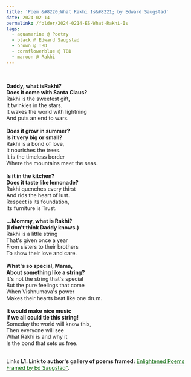 ```yaml
---
title: 'Poem &#8220;What Rakhi Is&#8221; by Edward Saugstad'
date: 2024-02-14
permalink: /folder/2024-0214-ES-What-Rakhi-Is
tags:
  - aquamarine @ Poetry
  - black @ Edward Saugstad
  - brown @ TBD
  - cornflowerblue @ TBD
  - maroon @ Rakhi
---
```


<br>

<p>
<b>Daddy, what isRakhi?</b><br>
<b>Does it come with Santa Claus?</b><br>
Rakhi is the sweetest gift,<br>
It twinkles in the stars.<br>
It wakes the world with lightning<br>
And puts an end to wars.<br>
<br>
<b>Does it grow in summer?</b><br>
<b>Is it very big or small?</b><br>
Rakhi is a bond of love,<br>
It nourishes the trees.<br>
It is the timeless border<br>
Where the mountains meet the seas.<br>
<br>
<b>Is it in the kitchen?</b><br>
<b>Does it taste like lemonade?</b><br>
Rakhi quenches every thirst<br>
And rids the heart of lust.<br>
Respect is its foundation,<br>
Its furniture is Trust.<br>
<br>
<b>...Mommy, what is Rakhi?</b><br>
<b>(I don't think Daddy knows.)</b><br>
Rakhi is a little string<br>
That's given once a year<br>
From sisters to their brothers<br>
To show their love and care.<br>
<br>
<b>What's so special, Mama,</b><br>
<b>About something like a string?</b><br>
It's not the string that's special<br>
But the pure feelings that come<br>
When Vishnumava's power<br>
Makes their hearts beat like one drum.<br>
<br>
<b>It would make nice music</b><br>
<b>If we all could tie this string!</b><br>
Someday the world will know this,<br>
Then everyone will see<br>
What Rakhi is and why it<br>
Is the bond that sets us free.<br>
</p>

<br>

<wave-list>
<list-title color="DarkSeaGreen" width="40">Links</list-title>
  <list-item color="BlanchedAlmond"  width="280"><b> L1. Link to author's gallery of poems framed:</b> <a href="https://imageevent.com/sahaja/art/enlightenedpoemsframedbyedsaugstad"><font color="DarkGreen">Enlightened Poems Framed by Ed Saugstad"</font></a>. </list-item>
</wave-list>
